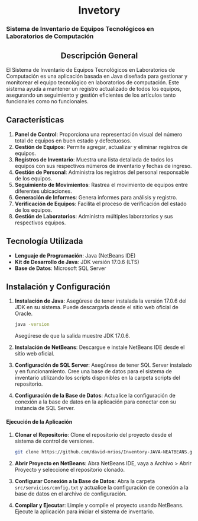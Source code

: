 <h1 align="center">Invetory </h2>

### **Sistema de Inventario de Equipos Tecnológicos en Laboratorios de Computación**

<h2 align="center"> Descripción General </h2>

El Sistema de Inventario de Equipos Tecnológicos en Laboratorios de Computación es una aplicación basada en Java diseñada para gestionar y monitorear el equipo tecnológico en laboratorios de computación. Este sistema ayuda a mantener un registro actualizado de todos los equipos, asegurando un seguimiento y gestión eficientes de los artículos tanto funcionales como no funcionales.

## Características
1. **Panel de Control**: Proporciona una representación visual del número total de equipos en buen estado y defectuosos.
2. **Gestión de Equipos**: Permite agregar, actualizar y eliminar registros de equipos.
3. **Registros de Inventario**: Muestra una lista detallada de todos los equipos con sus respectivos números de inventario y fechas de ingreso.
4. **Gestión de Personal**: Administra los registros del personal responsable de los equipos.
5. **Seguimiento de Movimientos**: Rastrea el movimiento de equipos entre diferentes ubicaciones.
6. **Generación de Informes**: Genera informes para análisis y registro.
7. **Verificación de Equipos**: Facilita el proceso de verificación del estado de los equipos.
8. **Gestión de Laboratorios**: Administra múltiples laboratorios y sus respectivos equipos.

## Tecnología Utilizada
- **Lenguaje de Programación**: Java (NetBeans IDE)
- **Kit de Desarrollo de Java**: JDK versión 17.0.6 (LTS)
- **Base de Datos**: Microsoft SQL Server

## Instalación y Configuración
1. **Instalación de Java**: Asegúrese de tener instalada la versión 17.0.6 del JDK en su sistema. Puede descargarla desde el sitio web oficial de Oracle.

   ```sh
   java -version
   ```
   Asegúrese de que la salida muestre JDK 17.0.6.
2. **Instalación de NetBeans**: Descargue e instale NetBeans IDE desde el sitio web oficial.
3. **Configuración de SQL Server**: Asegúrese de tener SQL Server instalado y en funcionamiento. Cree una base de datos para el sistema de inventario utilizando los scripts disponibles en la carpeta scripts del repositorio.
4. **Configuración de la Base de Datos**: Actualice la configuración de conexión a la base de datos en la aplicación para conectar con su instancia de SQL Server.

#### Ejecución de la Aplicación
1. **Clonar el Repositorio**: Clone el repositorio del proyecto desde el sistema de control de versiones.

   ```sh
   git clone https://github.com/david-mrios/Inventory-JAVA-NEATBEANS.git
   ```
2. **Abrir Proyecto en NetBeans**: Abra NetBeans IDE, vaya a Archivo > Abrir Proyecto y seleccione el repositorio clonado.
3. **Configurar Conexión a la Base de Datos**: Abra la carpeta `src/servicios/config.txt` y actualice la configuración de conexión a la base de datos en el archivo de configuración.
4. **Compilar y Ejecutar**: Limpie y compile el proyecto usando NetBeans. Ejecute la aplicación para iniciar el sistema de inventario.